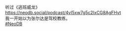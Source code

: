 <p>听过《逃班威龙》<br /><a href="https://neodb.social/podcast/4vI5xw7g5c2IxCG8AgFHyt" target="_blank" rel="nofollow noopener" translate="no"><span class="invisible">https://</span><span class="ellipsis">neodb.social/podcast/4vI5xw7g5</span><span class="invisible">c2IxCG8AgFHyt</span></a><br />我一开始以为张尔达是驾校教练。<br /><a href="https://e5n.cc/tags/NeoDB" class="mention hashtag" rel="tag">#<span>NeoDB</span></a></p>